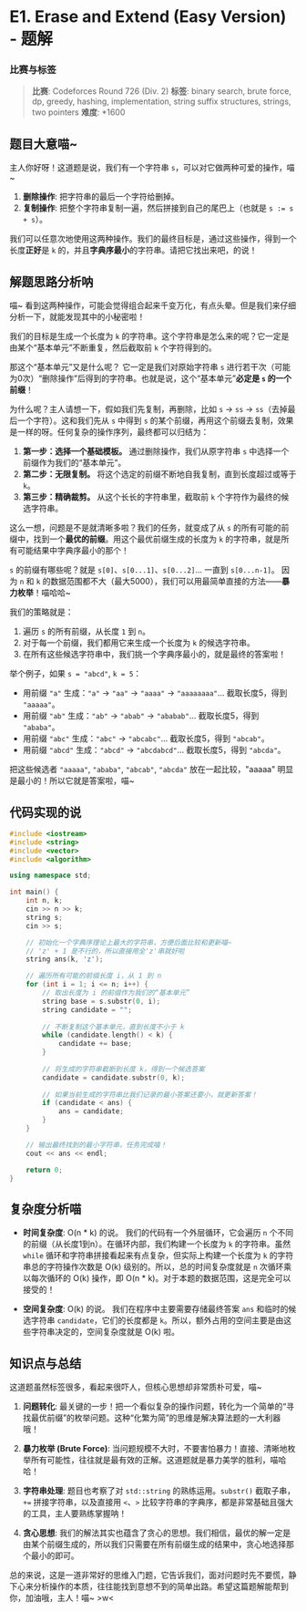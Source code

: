# E1. Erase and Extend (Easy Version) - 题解

### 比赛与标签
> **比赛**: Codeforces Round 726 (Div. 2)
> **标签**: binary search, brute force, dp, greedy, hashing, implementation, string suffix structures, strings, two pointers
> **难度**: *1600

## 题目大意喵~
主人你好呀！这道题是说，我们有一个字符串 `s`，可以对它做两种可爱的操作，喵~

1.  **删除操作**: 把字符串的最后一个字符给删掉。
2.  **复制操作**: 把整个字符串复制一遍，然后拼接到自己的尾巴上（也就是 `s := s + s`）。

我们可以任意次地使用这两种操作。我们的最终目标是，通过这些操作，得到一个长度**正好**是 `k` 的，并且**字典序最小**的字符串。请把它找出来吧，的说！

## 解题思路分析呐
喵~ 看到这两种操作，可能会觉得组合起来千变万化，有点头晕。但是我们来仔细分析一下，就能发现其中的小秘密啦！

我们的目标是生成一个长度为 `k` 的字符串。这个字符串是怎么来的呢？它一定是由某个“基本单元”不断重复，然后截取前 `k` 个字符得到的。

那这个“基本单元”又是什么呢？
它一定是我们对原始字符串 `s` 进行若干次（可能为0次）“删除操作”后得到的字符串。也就是说，这个“基本单元”**必定是 `s` 的一个前缀**！

为什么呢？主人请想一下，假如我们先复制，再删除，比如 `s` -> `ss` -> `ss`（去掉最后一个字符）。这和我们先从 `s` 中得到 `s` 的某个前缀，再用这个前缀去复制，效果是一样的呀。任何复杂的操作序列，最终都可以归结为：

1.  **第一步：选择一个基础模板。** 通过删除操作，我们从原字符串 `s` 中选择一个前缀作为我们的“基本单元”。
2.  **第二步：无限复制。** 将这个选定的前缀不断地自我复制，直到长度超过或等于 `k`。
3.  **第三步：精确裁剪。** 从这个长长的字符串里，截取前 `k` 个字符作为最终的候选字符串。

这么一想，问题是不是就清晰多啦？我们的任务，就变成了从 `s` 的所有可能的前缀中，找到一个**最优的前缀**。用这个最优前缀生成的长度为 `k` 的字符串，就是所有可能结果中字典序最小的那个！

`s` 的前缀有哪些呢？就是 `s[0]`、`s[0...1]`、`s[0...2]`... 一直到 `s[0...n-1]`。
因为 `n` 和 `k` 的数据范围都不大（最大5000），我们可以用最简单直接的方法——**暴力枚举**！喵哈哈~

我们的策略就是：
1.  遍历 `s` 的所有前缀，从长度 `1` 到 `n`。
2.  对于每一个前缀，我们都用它来生成一个长度为 `k` 的候选字符串。
3.  在所有这些候选字符串中，我们挑一个字典序最小的，就是最终的答案啦！

举个例子，如果 `s = "abcd"`, `k = 5`：
-   用前缀 `"a"` 生成：`"a"` -> `"aa"` -> `"aaaa"` -> `"aaaaaaaa"`... 截取长度5，得到 `"aaaaa"`。
-   用前缀 `"ab"` 生成：`"ab"` -> `"abab"` -> `"ababab"`... 截取长度5，得到 `"ababa"`。
-   用前缀 `"abc"` 生成：`"abc"` -> `"abcabc"`... 截取长度5，得到 `"abcab"`。
-   用前缀 `"abcd"` 生成：`"abcd"` -> `"abcdabcd"`... 截取长度5，得到 `"abcda"`。

把这些候选者 `"aaaaa"`, `"ababa"`, `"abcab"`, `"abcda"` 放在一起比较，"aaaaa" 明显是最小的！所以它就是答案啦，喵~

## 代码实现的说
```cpp
#include <iostream>
#include <string>
#include <vector>
#include <algorithm>

using namespace std;

int main() {
    int n, k;
    cin >> n >> k;
    string s;
    cin >> s;

    // 初始化一个字典序理论上最大的字符串，方便后面比较和更新喵~
    // 'z' + 1 是不行的，所以直接用全'z'串就好啦
    string ans(k, 'z'); 

    // 遍历所有可能的前缀长度 i，从 1 到 n
    for (int i = 1; i <= n; i++) {
        // 取出长度为 i 的前缀作为我们的“基本单元”
        string base = s.substr(0, i);
        string candidate = "";
        
        // 不断复制这个基本单元，直到长度不小于 k
        while (candidate.length() < k) {
            candidate += base;
        }
        
        // 将生成的字符串截断到长度 k，得到一个候选答案
        candidate = candidate.substr(0, k);
        
        // 如果当前生成的字符串比我们记录的最小答案还要小，就更新答案！
        if (candidate < ans) {
            ans = candidate;
        }
    }

    // 输出最终找到的最小字符串，任务完成喵！
    cout << ans << endl;

    return 0;
}
```

## 复杂度分析喵
-   **时间复杂度**: O(n * k) 的说。
    我们的代码有一个外层循环，它会遍历 `n` 个不同的前缀（从长度1到n）。在循环内部，我们构建一个长度为 `k` 的字符串。虽然 `while` 循环和字符串拼接看起来有点复杂，但实际上构建一个长度为 `k` 的字符串总的字符操作次数是 O(k) 级别的。所以，总的时间复杂度就是 `n` 次循环乘以每次循环的 O(k) 操作，即 O(n * k)。对于本题的数据范围，这是完全可以接受的！

-   **空间复杂度**: O(k) 的说。
    我们在程序中主要需要存储最终答案 `ans` 和临时的候选字符串 `candidate`，它们的长度都是 `k`。所以，额外占用的空间主要是由这些字符串决定的，空间复杂度就是 O(k) 啦。

## 知识点与总结
这道题虽然标签很多，看起来很吓人，但核心思想却非常质朴可爱，喵~

1.  **问题转化**: 最关键的一步！把一个看似复杂的操作问题，转化为一个简单的“寻找最优前缀”的枚举问题。这种“化繁为简”的思维是解决算法题的一大利器哦！

2.  **暴力枚举 (Brute Force)**: 当问题规模不大时，不要害怕暴力！直接、清晰地枚举所有可能性，往往就是最有效的正解。这道题就是暴力美学的胜利，喵哈哈！

3.  **字符串处理**: 题目也考察了对 `std::string` 的熟练运用。`substr()` 截取子串，`+=` 拼接字符串，以及直接用 `<`、`>` 比较字符串的字典序，都是非常基础且强大的工具，主人要熟练掌握呐！

4.  **贪心思想**: 我们的解法其实也蕴含了贪心的思想。我们相信，最优的解一定是由某个前缀生成的，所以我们只需要在所有前缀生成的结果中，贪心地选择那个最小的即可。

总的来说，这是一道非常好的思维入门题，它告诉我们，面对问题时先不要慌，静下心来分析操作的本质，往往能找到意想不到的简单出路。希望这篇题解能帮到你，加油哦，主人！喵~ >w<